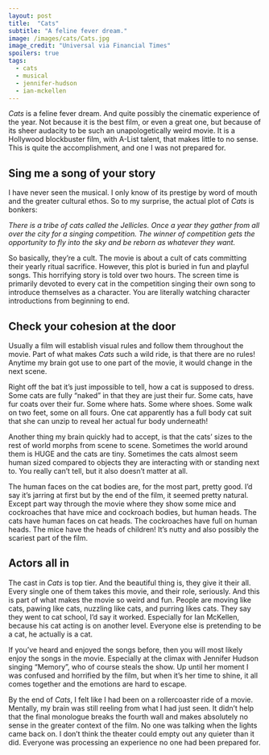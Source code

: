 ```yaml
---
layout: post
title:  "Cats"
subtitle: "A feline fever dream."
image: /images/cats/Cats.jpg
image_credit: "Universal via Financial Times"
spoilers: true
tags:
  - cats
  - musical
  - jennifer-hudson
  - ian-mckellen
---
```

_Cats_ is a feline fever dream. And quite possibly the cinematic experience of the year. Not because it is the best film, or even a great one, but because of its sheer audacity to be such an unapologetically weird movie. It is a Hollywood blockbuster film, with A-List talent, that makes little to no sense. This is quite the accomplishment, and one I was not prepared for.

## Sing me a song of your story
I have never seen the musical. I only know of its prestige by word of mouth and the greater cultural ethos. So to my surprise, the actual plot of _Cats_ is bonkers:

*There is a tribe of cats called the Jellicles. Once a year they gather from all over the city for a singing competition. The winner of competition gets the opportunity to fly into the sky and be reborn as whatever they want.*

So basically, they’re a cult. The movie is about a cult of cats committing their yearly ritual sacrifice. However, this plot is buried in fun and playful songs. This horrifying story is told over two hours. The screen time is primarily devoted to every cat in the competition singing their own song to introduce themselves as a character. You are literally watching character introductions from beginning to end.

## Check your cohesion at the door
Usually a film will establish visual rules and follow them throughout the movie. Part of what makes _Cats_ such a wild ride, is that there are no rules! Anytime my brain got use to one part of the movie, it would change in the next scene.

Right off the bat it’s just impossible to tell, how a cat is supposed to dress. Some cats are fully “naked” in that they are just their fur. Some cats, have fur coats over their fur. Some where hats. Some where shoes. Some walk on two feet, some on all fours. One cat apparently has a full body cat suit that she can unzip to reveal her actual fur body underneath!

Another thing my brain quickly had to accept, is that the cats’ sizes to the rest of world morphs from scene to scene. Sometimes the world around them is HUGE and the cats are tiny. Sometimes the cats almost seem human sized compared to objects they are interacting with or standing next to. You really can’t tell, but it also doesn’t matter at all.

The human faces on the cat bodies are, for the most part, pretty good. I’d say it’s jarring at first but by the end of the film, it seemed pretty natural. Except part way through the movie where they show some mice and cockroaches that have mice and cockroach bodies, but human heads. The cats have human faces on cat heads. The cockroaches have full on human heads. The mice have the heads of children! It’s nutty and also possibly the scariest part of the film.

## Actors all in
The cast in _Cats_ is top tier. And the beautiful thing is, they give it their all. Every single one of them takes this movie, and their role, seriously. And this is part of what makes the movie so weird and fun. People are moving like cats, pawing like cats, nuzzling like cats, and purring likes cats. They say they went to cat school, I’d say it worked. Especially for Ian McKellen, because his cat acting is on another level. Everyone else is pretending to be a cat, he actually is a cat.

If you’ve heard and enjoyed the songs before, then you will most likely enjoy the songs in the movie. Especially at the climax with Jennifer Hudson singing “Memory”, who of course steals the show. Up until her moment I was confused and horrified by the film, but when it’s her time to shine, it all comes together and the emotions are hard to escape.

By the end of _Cats_, I felt like I had been on a rollercoaster ride of a movie.  Mentally, my brain was still reeling from what I had just seen. It didn’t help that the final monologue breaks the fourth wall and makes absolutely no sense in the greater context of the film. No one was talking when the lights came back on. I don’t think the theater could empty out any quieter than it did. Everyone was processing an experience no one had been prepared for.
